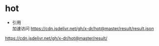 # hot

+ 引用  
加速访问
https://cdn.jsdelivr.net/gh/x-dr/hot@master/result/result.json


https://cdn.jsdelivr.net/gh/x-dr/hot@master/result/
